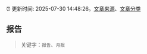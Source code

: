 :alarm_clock: 更新时间: 2025-07-30 14:48:26。[文章来源](/README.md)、[文章分类](/TAGS.md)

## 报告


> 关键字：`报告`、`月报`



